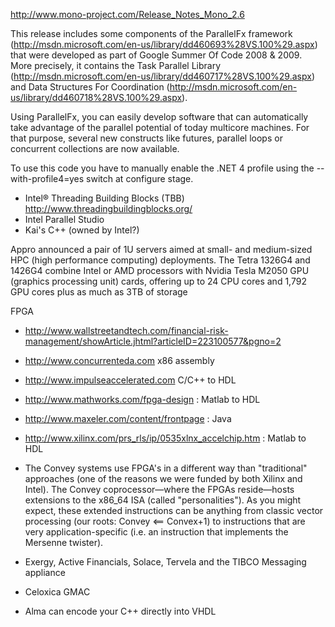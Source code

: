 http://www.mono-project.com/Release_Notes_Mono_2.6

This release includes some components of the ParallelFx framework (http://msdn.microsoft.com/en-us/library/dd460693%28VS.100%29.aspx) that were developed as part of Google Summer Of Code 2008 & 2009. More precisely, it contains the Task Parallel Library (http://msdn.microsoft.com/en-us/library/dd460717%28VS.100%29.aspx) and Data Structures For Coordination (http://msdn.microsoft.com/en-us/library/dd460718%28VS.100%29.aspx).

Using ParallelFx, you can easily develop software that can automatically take advantage of the parallel potential of today multicore machines. For that purpose, several new constructs like futures, parallel loops or concurrent collections are now available.

To use this code you have to manually enable the .NET 4 profile using the --with-profile4=yes switch at configure stage.


  * Intel® Threading Building Blocks (TBB) http://www.threadingbuildingblocks.org/
  * Intel Parallel Studio
  * Kai's C++ (owned by Intel?)

Appro announced a pair of 1U servers aimed at small- and medium-sized HPC (high performance computing) deployments. The Tetra 1326G4 and 1426G4 combine Intel or AMD processors with Nvidia Tesla M2050 GPU (graphics processing unit) cards, offering up to 24 CPU cores and 1,792 GPU cores plus as much as 3TB of storage

FPGA

  * http://www.wallstreetandtech.com/financial-risk-management/showArticle.jhtml?articleID=223100577&pgno=2

  * http://www.concurrenteda.com   x86 assembly
  * http://www.impulseaccelerated.com C/C++ to HDL
  * http://www.mathworks.com/fpga-design : Matlab to HDL
  * http://www.maxeler.com/content/frontpage : Java
  * http://www.xilinx.com/prs_rls/ip/0535xlnx_accelchip.htm : Matlab to HDL
  * The Convey systems use FPGA's in a different way than "traditional" approaches (one of the reasons we were funded by both Xilinx and Intel). The Convey coprocessor—where the FPGAs reside—hosts extensions to the x86\_64 ISA (called "personalities"). As you might expect, these extended instructions can be anything from classic vector processing (our roots: Convey <== Convex+1) to instructions that are very application-specific (i.e. an instruction that implements the Mersenne twister).
  * Exergy, Active Financials, Solace, Tervela and the TIBCO Messaging appliance
  * Celoxica GMAC
  * Alma can encode your C++ directly into VHDL